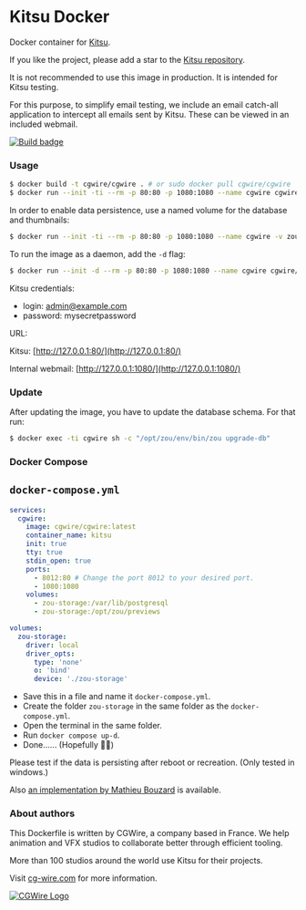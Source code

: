 # Kitsu Docker

Docker container for [Kitsu](https://kitsu.cg-wire.com/).

If you like the project, please add a star to the [Kitsu repository](https://github.com/cgwire/kitsu).

It is not recommended to use this image in production. It is intended for Kitsu
testing.

For this purpose, to simplify email testing, we include an email catch-all
application to intercept all emails sent by Kitsu. These can be viewed in an
included webmail.

[![Build badge](https://app.travis-ci.com/cgwire/cgwire.svg?branch=master)](https://app.travis-ci.com/cgwire/cgwire)

### Usage

```bash
$ docker build -t cgwire/cgwire . # or sudo docker pull cgwire/cgwire
$ docker run --init -ti --rm -p 80:80 -p 1080:1080 --name cgwire cgwire/cgwire
```

In order to enable data persistence, use a named volume for the database and thumbnails:

```bash
$ docker run --init -ti --rm -p 80:80 -p 1080:1080 --name cgwire -v zou-storage:/var/lib/postgresql -v zou-storage:/opt/zou/previews cgwire/cgwire
```

To run the image as a daemon, add the `-d` flag:

```bash
$ docker run --init -d --rm -p 80:80 -p 1080:1080 --name cgwire cgwire/cgwire
```

Kitsu credentials:

* login: admin@example.com
* password: mysecretpassword

URL:

Kitsu: [http://127.0.0.1:80/](http://127.0.0.1:80/)

Internal webmail: [http://127.0.0.1:1080/](http://127.0.0.1:1080/)

### Update

After updating the image, you have to update the database schema. For that run:

```bash
$ docker exec -ti cgwire sh -c "/opt/zou/env/bin/zou upgrade-db"
```

### Docker Compose

`docker-compose.yml`
---
```yml
services:
  cgwire:
    image: cgwire/cgwire:latest
    container_name: kitsu
    init: true
    tty: true
    stdin_open: true
    ports:
      - 8012:80 # Change the port 8012 to your desired port.
      - 1080:1080
    volumes:
      - zou-storage:/var/lib/postgresql
      - zou-storage:/opt/zou/previews

volumes:
  zou-storage:
    driver: local
    driver_opts:
      type: 'none'
      o: 'bind'
      device: './zou-storage'
```
* Save this in a file and name it `docker-compose.yml`.
* Create the folder `zou-storage` in the same folder as the `docker-compose.yml`.
* Open the terminal in the same folder.
* Run `docker compose up-d`.
* Done...... (Hopefully 🤞🤞)

Please test if the data is persisting after reboot or recreation. (Only tested in windows.)

Also [an implementation by Mathieu Bouzard](https://gitlab.com/mathbou/docker-cgwire)
is available.

### About authors

This Dockerfile is written by CGWire, a company based in France. We help 
animation and VFX studios to collaborate better through efficient tooling.

More than 100 studios around the world use Kitsu for their projects.

Visit [cg-wire.com](https://cg-wire.com) for more information.

[![CGWire Logo](https://zou.cg-wire.com/cgwire.png)](https://cgwire.com)
